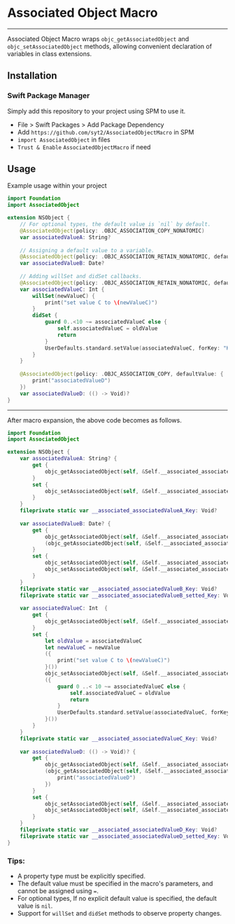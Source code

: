 # Associated Object Macro

--- 

Associated Object Macro wraps `objc_getAssociatedObject` and `objc_setAssociatedObject` methods, allowing convenient declaration of variables in class extensions.


## Installation

### Swift Package Manager
Simply add this repository to your project using SPM to use it.
- File > Swift Packages > Add Package Dependency
- Add `https://github.com/syt2/AssociatedObjectMacro` in SPM
- `import AssociatedObject` in files
- `Trust & Enable` `AssociatedObjectMacro` if need

## Usage
Example usage within your project
``` swift
import Foundation
import AssociatedObject

extension NSObject {
    // For optional types, the default value is `nil` by default.
    @AssociatedObject(policy: .OBJC_ASSOCIATION_COPY_NONATOMIC)
    var associatedValueA: String?
    
    // Assigning a default value to a variable.
    @AssociatedObject(policy: .OBJC_ASSOCIATION_RETAIN_NONATOMIC, defaultValue: Date())
    var associatedValueB: Date?
    
    // Adding willSet and didSet callbacks.
    @AssociatedObject(policy: .OBJC_ASSOCIATION_RETAIN_NONATOMIC, defaultValue: UserDefaults.standard.integer(forKey: "KeyC"))
    var associatedValueC: Int {
        willSet(newValueC) {
            print("set value C to \(newValueC)")
        }
        didSet {
            guard 0..<10 ~= associatedValueC else {
                self.associatedValueC = oldValue
                return
            }
            UserDefaults.standard.setValue(associatedValueC, forKey: "KeyC")
        }
    }
    
    @AssociatedObject(policy: .OBJC_ASSOCIATION_COPY, defaultValue: {
        print("associatedValueD")
    })
    var associatedValueD: (() -> Void)?
}
```

---

After macro expansion, the above code becomes as follows.
```swift
import Foundation
import AssociatedObject

extension NSObject {
    var associatedValueA: String? {
        get {
            objc_getAssociatedObject(self, &Self.__associated_associatedValueA_Key) as? String ?? nil
        }
        set {
            objc_setAssociatedObject(self, &Self.__associated_associatedValueA_Key, newValue, .OBJC_ASSOCIATION_COPY_NONATOMIC)
        }
    }
    fileprivate static var __associated_associatedValueA_Key: Void?
    
    var associatedValueB: Date? {
        get {
            objc_getAssociatedObject(self, &Self.__associated_associatedValueB_Key) as? Date ??
            (objc_getAssociatedObject(self, &Self.__associated_associatedValueB_setted_Key) as? Bool ?? false ? nil : Date())
        }
        set {
            objc_setAssociatedObject(self, &Self.__associated_associatedValueB_Key, newValue, .OBJC_ASSOCIATION_RETAIN_NONATOMIC)
            objc_setAssociatedObject(self, &Self.__associated_associatedValueB_setted_Key, true, .OBJC_ASSOCIATION_RETAIN_NONATOMIC)
        }
    }
    fileprivate static var __associated_associatedValueB_Key: Void?
    fileprivate static var __associated_associatedValueB_setted_Key: Void?
    
    var associatedValueC: Int  {
        get {
            objc_getAssociatedObject(self, &Self.__associated_associatedValueC_Key) as? Int  ?? UserDefaults.standard.integer(forKey: "KeyC")
        }
        set {
            let oldValue = associatedValueC
            let newValueC = newValue
            ({
                print("set value C to \(newValueC)")
            }())
            objc_setAssociatedObject(self, &Self.__associated_associatedValueC_Key, newValue, .OBJC_ASSOCIATION_RETAIN_NONATOMIC)
            ({
                guard 0 ..< 10 ~= associatedValueC else {
                    self.associatedValueC = oldValue
                    return
                }
                UserDefaults.standard.setValue(associatedValueC, forKey: "KeyC")
            }())
        }
    }
    fileprivate static var __associated_associatedValueC_Key: Void?
    
    var associatedValueD: (() -> Void)? {
        get {
            objc_getAssociatedObject(self, &Self.__associated_associatedValueD_Key) as? (() -> Void) ??
            (objc_getAssociatedObject(self, &Self.__associated_associatedValueD_setted_Key) as? Bool ?? false ? nil : {
                print("associatedValueD")
            })
        }
        set {
            objc_setAssociatedObject(self, &Self.__associated_associatedValueD_Key, newValue, .OBJC_ASSOCIATION_COPY)
            objc_setAssociatedObject(self, &Self.__associated_associatedValueD_setted_Key, true, .OBJC_ASSOCIATION_RETAIN_NONATOMIC)
        }
    }
    fileprivate static var __associated_associatedValueD_Key: Void?
    fileprivate static var __associated_associatedValueD_setted_Key: Void?
}
```

### Tips: 
- A property type must be explicitly specified.
- The default value must be specified in the macro's parameters, and cannot be assigned using `=`. 
- For optional types, If no explicit default value is specified, the default value is `nil`.
- Support for `willSet` and `didSet` methods to observe property changes.
